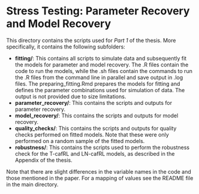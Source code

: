 # Stress Testing: Parameter Recovery and Model Recovery

This directory contains the scripts used for *Part 1* of the thesis. More specifically, it contains the following subfolders:

- **fitting/**: This contains all scripts to simulate data and subsequently fit the models for parameter and model recovery. The .R files contain the code to run the models, while the .sh files contain the commands to run the .R files from the command line in parallel and save output in .log files. The preparing_fitting.Rmd prepares the models for fitting and defines the parameter combinations used for simulation of data. The output is not provided due to size limitations.
- **parameter_recovery/**: This contains the scripts and outputs for parameter recovery.  
- **model_recovery/**: This contains the scripts and outputs for model recovery. 
- **quality_checks/**: This contains the scripts and outputs for quality checks performed on fitted models. Note that these were only performed on a random sample of the fitted models.  
- **robustness/**: This contains the scripts used to perform the robustness check for the T-cafRL and LN-cafRL models, as described in the Appendix of the thesis. 

Note that there are slight differences in the variable names in the code and those mentioned in the paper. For a mapping of values see the README file in the main directory. 